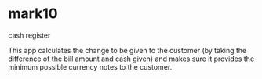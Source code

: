 # mark10
cash register

This app calculates the change to be given to the customer (by taking the difference of the bill amount and cash given) and makes sure it provides the minimum possible currency notes to the customer.
